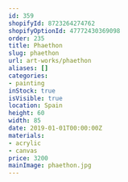 ```yaml
---
id: 359
shopifyId: 8723264274762
shopifyOptionId: 47772430369098
order: 235
title: Phaethon
slug: phaethon
url: art-works/phaethon
aliases: []
categories:
- painting
inStock: true
isVisible: true
location: Spain
height: 60
width: 85
date: 2019-01-01T00:00:00Z
materials:
- acrylic
- canvas
price: 3200
mainImage: phaethon.jpg
---
```

